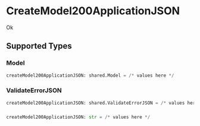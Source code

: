 # CreateModel200ApplicationJSON

Ok


## Supported Types

### Model

```python
createModel200ApplicationJSON: shared.Model = /* values here */
```

### ValidateErrorJSON

```python
createModel200ApplicationJSON: shared.ValidateErrorJSON = /* values here */
```

### 

```python
createModel200ApplicationJSON: str = /* values here */
```

